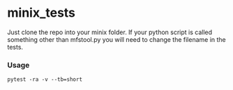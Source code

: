 # minix_tests

Just clone the repo into your minix folder. If your python script is called something other than mfstool.py you will need to change the filename in the tests.

### Usage
```
pytest -ra -v --tb=short
```

